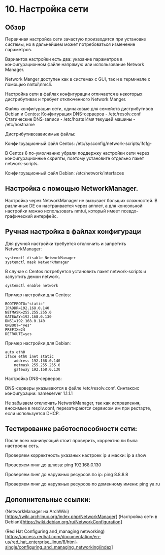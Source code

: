 # 10. Настройка сети

Обзор
----
Первичная настройка сети зачастую производится при установке системы, но в дальнейшем может потребоваться изменение параметров. 

Вариантов настройки есть два: указание параметров в конфигурационном файле напрямую или использование Network Manager.

Network Manger доступен как в системах с GUI, так и в терминале с помощью nmtui\nmcli.

Настройка сети в файлах конфигурации отличается в некоторых дистрибутивах и требует отключенного Network Manger.

Файлы конфигурации сети, одинаковые для семейств дистрибутивов Debian и Centos:
Конфигурация DNS-серверов - /etc/resolv.conf
Статические DNS-записи - /etc/hosts
Имя текущей машины - /etc/hostname

Дистрибутивозависимые файлы:

Конфигруационный файл Centos: 
/etc/sysconfig/network-scripts/ifcfg-<ifacename>

В Centos 8 по-умолчанию убрали поддержку настройки сети через конфигурационные скрипты, поэтому установите отдельно пакет network-scripts.

Конфигруационный файл Debian:
/etc/network/interfaces

Настройка с помощью NetworkManager.
----
Настройка через NetworkManager не вызывает больших сложностей. В различных DE он настраивается через апплет, а для консольной настройки можно использовать nmtui, который имеет псевдо-графический интерфейс.

Ручная настройка в файлах конфигураци
----
Для ручной настройки требуется отключить и запретить NetworkManager:
```
systemctl disable NetworkManager
systemctl mask NetworkManager
```

В случае с Centos потребуется установить пакет network-scripts и запустить демон network.
```
systemctl enable network 
```
Пример настройки для Centos:
```
BOOTPROTO="static"
IPADDR=192.168.0.140
NETMASK=255.255.255.0
GATEWAY=192.168.0.130
DNS1=192.168.0.140
ONBOOT="yes"
PREFIX=24
DEFROUTE=yes
```
Пример настройки для Debian:
```
auto eth0
iface eth0 inet static
    address 192.168.0.140
    netmask 255.255.255.0
    gateway 192.168.0.130
```

Настройка DNS-серверов:

DNS-серверы указываются в файле /etc/resolv.conf. 
Синтаксис конфигурации:
nameserver 1.1.1.1

Не забываем отключать NetworkManager, так как исправления, вносимые в resolv.conf, перезатираются сервисом им при рестарте, если используется DHCP.

Тестирование работоспособности сети:
----

После всех манипуляций стоит проверить, корректно ли была настроена сеть.

Проверяем корректность указаных настроек ip и маски:
ip a show

Проверяем пинг до шлюза:
ping 192.168.0.130

Проверяем пинг до наружных ресурсов по ip:
ping 8.8.8.8

Проверяем пинг до наружных ресурсов по доменному имени:
ping ya.ru


Дополнительные ссылки:
----
(NetworkManager на ArchWiki)[https://wiki.archlinux.org/index.php/NetworkManager]
(Настройка сети в Debian)[https://wiki.debian.org/ru/NetworkConfiguration]

(Red Hat Configuring and_managing networking)[https://access.redhat.com/documentation/en-us/red_hat_enterprise_linux/8/html-single/configuring_and_managing_networking/index]


